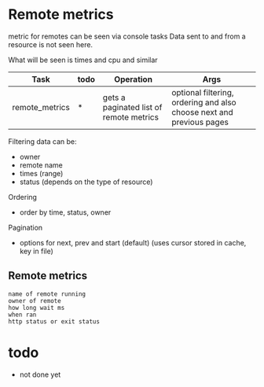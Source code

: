 # Remote metrics

metric for remotes can be seen via console tasks
Data sent to and from a resource is not seen here.

What will be seen is times and cpu and similar

| Task           | todo | Operation                               | Args                                                                 |
|----------------|------|-----------------------------------------|----------------------------------------------------------------------|
| remote_metrics | *    | gets a paginated list of remote metrics | optional filtering, ordering and also choose next and previous pages |


Filtering data can be:
* owner
* remote  name
* times (range)
* status (depends on the type of resource)

Ordering
* order by  time, status, owner

Pagination
* options for next, prev and start (default) (uses cursor stored in cache, key in file)


## Remote metrics

    name of remote running
    owner of remote
    how long wait ms
    when ran
    http status or exit status

# todo
* not done yet
